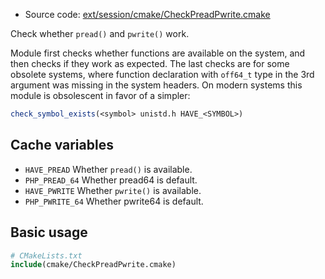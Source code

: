 <!-- This is auto-generated file. -->
* Source code: [ext/session/cmake/CheckPreadPwrite.cmake](https://github.com/petk/php-build-system/blob/master/cmake/ext/session/cmake/CheckPreadPwrite.cmake)

Check whether `pread()` and `pwrite()` work.

Module first checks whether functions are available on the system, and then
checks if they work as expected. The last checks are for some obsolete systems,
where function declaration with `off64_t` type in the 3rd argument was missing
in the system headers. On modern systems this module is obsolescent in favor of
a simpler:

```cmake
check_symbol_exists(<symbol> unistd.h HAVE_<SYMBOL>)
```

## Cache variables

* `HAVE_PREAD`
    Whether `pread()` is available.
* `PHP_PREAD_64`
    Whether pread64 is default.
* `HAVE_PWRITE`
    Whether `pwrite()` is available.
* `PHP_PWRITE_64`
    Whether pwrite64 is default.

## Basic usage

```cmake
# CMakeLists.txt
include(cmake/CheckPreadPwrite.cmake)
```
